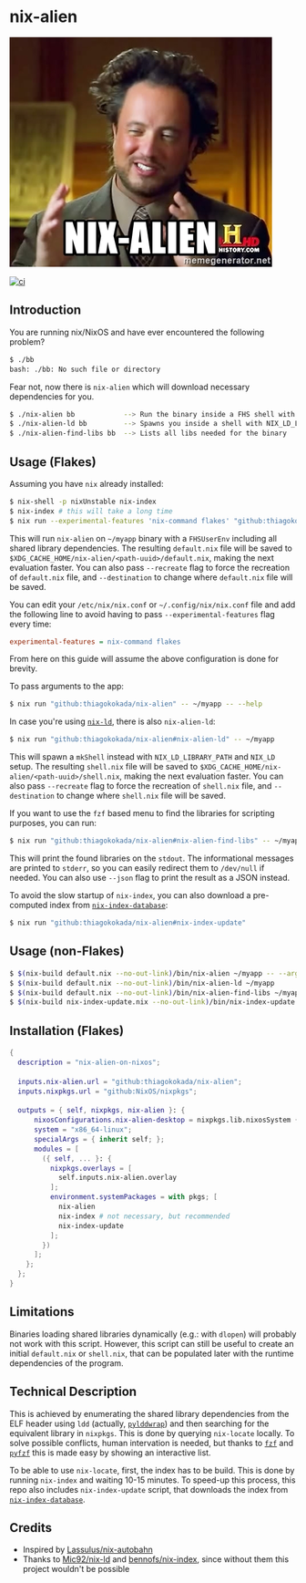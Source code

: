 # nix-alien

![nix-alien](./.github/nix-alien.jpg)

[![ci](https://github.com/thiagokokada/nix-alien/actions/workflows/ci.yml/badge.svg)](https://github.com/thiagokokada/nix-alien/actions/workflows/ci.yml)

## Introduction

You are running nix/NixOS and have ever encountered the following problem?

```sh
$ ./bb
bash: ./bb: No such file or directory
```

Fear not, now there is `nix-alien` which will download necessary dependencies
for you.

```sh
$ ./nix-alien bb            --> Run the binary inside a FHS shell with all needed shared dependencies to execute the binary
$ ./nix-alien-ld bb         --> Spawns you inside a shell with NIX_LD_LIBRARY_PATH set to the needed dependencies, to be used with nix-ld
$ ./nix-alien-find-libs bb  --> Lists all libs needed for the binary
```

## Usage (Flakes)

Assuming you have `nix` already installed:

```sh
$ nix-shell -p nixUnstable nix-index
$ nix-index # this will take a long time
$ nix run --experimental-features 'nix-command flakes' "github:thiagokokada/nix-alien" -- ~/myapp
```

This will run `nix-alien` on `~/myapp` binary with a `FHSUserEnv` including all
shared library dependencies. The resulting `default.nix` file will be saved to
`$XDG_CACHE_HOME/nix-alien/<path-uuid>/default.nix`, making the next evaluation
faster. You can also pass `--recreate` flag to force the recreation of
`default.nix` file, and `--destination` to change where `default.nix` file will
be saved.

You can edit your `/etc/nix/nix.conf` or `~/.config/nix/nix.conf` file and
add the following line to avoid having to pass `--experimental-features` flag
every time:

```ini
experimental-features = nix-command flakes
```

From here on this guide will assume the above configuration is done for brevity.

To pass arguments to the app:

```sh
$ nix run "github:thiagokokada/nix-alien" -- ~/myapp -- --help
```

In case you're using [`nix-ld`](https://github.com/Mic92/nix-ld), there is also
`nix-alien-ld`:

``` sh
$ nix run "github:thiagokokada/nix-alien#nix-alien-ld" -- ~/myapp 
```

This will spawn a `mkShell` instead with `NIX_LD_LIBRARY_PATH` and `NIX_LD`
setup. The resulting `shell.nix` file will be saved to
`$XDG_CACHE_HOME/nix-alien/<path-uuid>/shell.nix`, making the next evaluation
faster. You can also pass `--recreate` flag to force the recreation of
`shell.nix` file, and `--destination` to  change where `shell.nix` file will
be saved.

If you want to use the `fzf` based menu to find the libraries for scripting
purposes, you can run:

``` sh
$ nix run "github:thiagokokada/nix-alien#nix-alien-find-libs" -- ~/myapp 
```

This will print the found libraries on the `stdout`. The informational messages
are printed to `stderr`, so you can easily redirect them to `/dev/null` if
needed. You can also use `--json` flag to print the result as a JSON instead.

To avoid the slow startup of `nix-index`, you can also download a pre-computed
index from [`nix-index-database`](https://github.com/Mic92/nix-index-database):

``` sh
$ nix run "github:thiagokokada/nix-alien#nix-index-update"
```
## Usage (non-Flakes)

``` sh
$ $(nix-build default.nix --no-out-link)/bin/nix-alien ~/myapp -- --arg foo
$ $(nix-build default.nix --no-out-link)/bin/nix-alien-ld ~/myapp
$ $(nix-build default.nix --no-out-link)/bin/nix-alien-find-libs ~/myapp
$ $(nix-build nix-index-update.nix --no-out-link)/bin/nix-index-update
```

## Installation (Flakes)

```nix
{
  description = "nix-alien-on-nixos";

  inputs.nix-alien.url = "github:thiagokokada/nix-alien";
  inputs.nixpkgs.url = "github:NixOS/nixpkgs";

  outputs = { self, nixpkgs, nix-alien }: {
      nixosConfigurations.nix-alien-desktop = nixpkgs.lib.nixosSystem {
      system = "x86_64-linux";
      specialArgs = { inherit self; };
      modules = [
        ({ self, ... }: {
          nixpkgs.overlays = [
            self.inputs.nix-alien.overlay
          ];
          environment.systemPackages = with pkgs; [
            nix-alien
            nix-index # not necessary, but recommended
            nix-index-update
          ];
        })
      ];
    };
  };
}
```

## Limitations

Binaries loading shared libraries dynamically (e.g.: with `dlopen`) will
probably not work with this script. However, this script can still be useful to
create an initial `default.nix` or `shell.nix`, that can be populated later with
the runtime dependencies of the program.

## Technical Description

This is achieved by enumerating the shared library dependencies from the ELF
header using `ldd` (actually,
[`pylddwrap`](https://github.com/Parquery/pylddwrap)) and then searching for the
equivalent library in `nixpkgs`. This is done by querying `nix-locate` locally.
To solve possible conflicts, human intervation is needed, but thanks to
[`fzf`](https://github.com/junegunn/fzf) and
[`pyfzf`](https://github.com/nk412/pyfzf) this is made easy by showing an
interactive list.

To be able to use `nix-locate`, first, the index has to be build. This is done
by running `nix-index` and waiting 10-15 minutes. To speed-up this process, this
repo also includes `nix-index-update` script, that downloads the index from
[`nix-index-database`](https://github.com/Mic92/nix-index-database).

## Credits

- Inspired by [Lassulus/nix-autobahn](https://github.com/Lassulus/nix-autobahn)
- Thanks to [Mic92/nix-ld](https://github.com/Mic92/nix-ld) and
  [bennofs/nix-index](https://github.com/bennofs/nix-index), since without them
  this project wouldn't be possible
